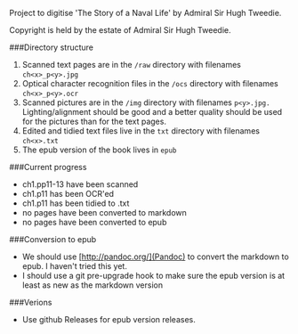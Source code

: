 Project to digitise 'The Story of a Naval Life' by Admiral Sir Hugh Tweedie.

Copyright is held by the estate of Admiral Sir Hugh Tweedie.

###Directory structure

1. Scanned text pages are in the `/raw` directory with filenames `ch<x>_p<y>.jpg`
2. Optical character recognition files in the `/ocs` directory with filenames `ch<x>_p<y>.ocr`
3. Scanned pictures are in the `/img` directory with filenames `p<y>.jpg.` Lighting/alignment should be good and a better quality should be used for the pictures than for the text pages.
4. Edited and tidied text files live in the `txt` directory with filenames `ch<x>.txt`
5. The epub version of the book lives in `epub`

###Current progress

- ch1.pp11-13 have been scanned
- ch1.p11 has been OCR'ed
- ch1.p11 has been tidied to .txt
- no pages have been converted to markdown
- no pages have been converted to epub

###Conversion to epub

- We should use [http://pandoc.org/](Pandoc) to convert the markdown to epub. I haven't tried this yet.
- I should use a git pre-upgrade hook to make sure the epub version is at least as new as the markdown version

###Verions

- Use github Releases for epub version releases.
